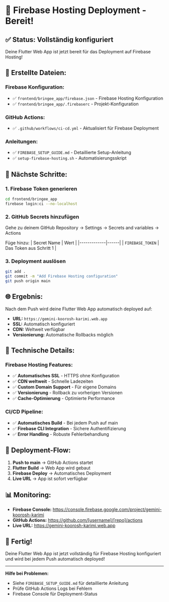# 🎉 Firebase Hosting Deployment - Bereit!

## ✅ **Status: Vollständig konfiguriert**

Deine Flutter Web App ist jetzt bereit für das Deployment auf Firebase Hosting!

## 📁 **Erstellte Dateien:**

### Firebase Konfiguration:
- ✅ `frontend/bringee_app/firebase.json` - Firebase Hosting Konfiguration
- ✅ `frontend/bringee_app/.firebaserc` - Projekt-Konfiguration

### GitHub Actions:
- ✅ `.github/workflows/ci-cd.yml` - Aktualisiert für Firebase Deployment

### Anleitungen:
- ✅ `FIREBASE_SETUP_GUIDE.md` - Detaillierte Setup-Anleitung
- ✅ `setup-firebase-hosting.sh` - Automatisierungsskript

## 🚀 **Nächste Schritte:**

### 1. Firebase Token generieren
```bash
cd frontend/bringee_app
firebase login:ci --no-localhost
```

### 2. GitHub Secrets hinzufügen
Gehe zu deinem GitHub Repository → Settings → Secrets and variables → Actions

Füge hinzu:
| Secret Name | Wert |
|-------------|------|
| `FIREBASE_TOKEN` | Das Token aus Schritt 1 |

### 3. Deployment auslösen
```bash
git add .
git commit -m "Add Firebase Hosting configuration"
git push origin main
```

## 🌐 **Ergebnis:**

Nach dem Push wird deine Flutter Web App automatisch deployed auf:
- **URL:** `https://gemini-koorosh-karimi.web.app`
- **SSL:** Automatisch konfiguriert
- **CDN:** Weltweit verfügbar
- **Versionierung:** Automatische Rollbacks möglich

## 🔧 **Technische Details:**

### Firebase Hosting Features:
- ✅ **Automatisches SSL** - HTTPS ohne Konfiguration
- ✅ **CDN weltweit** - Schnelle Ladezeiten
- ✅ **Custom Domain Support** - Für eigene Domains
- ✅ **Versionierung** - Rollback zu vorherigen Versionen
- ✅ **Cache-Optimierung** - Optimierte Performance

### CI/CD Pipeline:
- ✅ **Automatisches Build** - Bei jedem Push auf main
- ✅ **Firebase CLI Integration** - Sichere Authentifizierung
- ✅ **Error Handling** - Robuste Fehlerbehandlung

## 🎯 **Deployment-Flow:**

1. **Push to main** → GitHub Actions startet
2. **Flutter Build** → Web App wird gebaut
3. **Firebase Deploy** → Automatisches Deployment
4. **Live URL** → App ist sofort verfügbar

## 📊 **Monitoring:**

- **Firebase Console:** https://console.firebase.google.com/project/gemini-koorosh-karimi
- **GitHub Actions:** https://github.com/[username]/[repo]/actions
- **Live URL:** https://gemini-koorosh-karimi.web.app

## 🎉 **Fertig!**

Deine Flutter Web App ist jetzt vollständig für Firebase Hosting konfiguriert und wird bei jedem Push automatisch deployed!

---

**Hilfe bei Problemen:**
- Siehe `FIREBASE_SETUP_GUIDE.md` für detaillierte Anleitung
- Prüfe GitHub Actions Logs bei Fehlern
- Firebase Console für Deployment-Status
